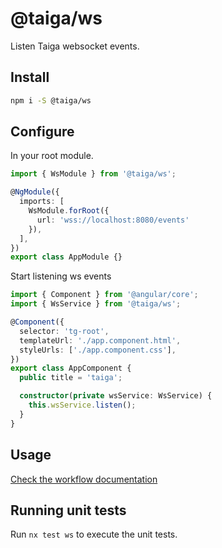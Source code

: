 # @taiga/ws

Listen Taiga websocket events.

## Install 

```bash
npm i -S @taiga/ws
```

## Configure

In your root module.

```ts
import { WsModule } from '@taiga/ws';

@NgModule({
  imports: [
    WsModule.forRoot({
      url: 'wss://localhost:8080/events'
    }),
  ],
})
export class AppModule {}
```

Start listening ws events

```ts
import { Component } from '@angular/core';
import { WsService } from '@taiga/ws';

@Component({
  selector: 'tg-root',
  templateUrl: './app.component.html',
  styleUrls: ['./app.component.css'],
})
export class AppComponent {
  public title = 'taiga';

  constructor(private wsService: WsService) {
    this.wsService.listen();
  }
}
```

## Usage

[Check the workflow documentation](/javascript/docs/workflows/ws.workflow.md)

## Running unit tests

Run `nx test ws` to execute the unit tests.
